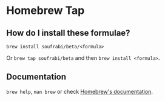 # Homebrew Tap

## How do I install these formulae?

`brew install soufrabi/beta/<formula>`

Or `brew tap soufrabi/beta` and then `brew install <formula>`.

## Documentation

`brew help`, `man brew` or check [Homebrew's documentation](https://docs.brew.sh).
